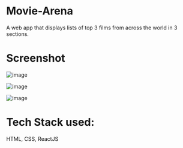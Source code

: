 # Movie-Arena

A web app that displays lists of top 3 films from across the world in 3 sections.

# Screenshot

![image](https://user-images.githubusercontent.com/67526478/208763849-32cdb428-19a1-4167-8ac4-58637789c028.png)

![image](https://user-images.githubusercontent.com/67526478/208763898-8f4c6662-efd9-48a0-b5f5-ece50952792d.png)

![image](https://user-images.githubusercontent.com/67526478/208763963-8fa7123b-e103-49fb-b783-805c7c5bb8ea.png)

# Tech Stack used:

HTML, CSS, ReactJS

